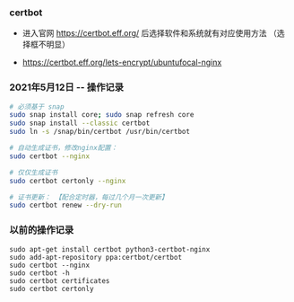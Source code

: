 ### certbot
* 进入官网 https://certbot.eff.org/ 后选择软件和系统就有对应使用方法 （选择框不明显）

* https://certbot.eff.org/lets-encrypt/ubuntufocal-nginx


### 2021年5月12日 -- 操作记录
```sh
# 必须基于 snap
sudo snap install core; sudo snap refresh core
sudo snap install --classic certbot
sudo ln -s /snap/bin/certbot /usr/bin/certbot

# 自动生成证书，修改nginx配置：
sudo certbot --nginx

# 仅仅生成证书
sudo certbot certonly --nginx

# 证书更新： 【配合定时器，每过几个月一次更新】
sudo certbot renew --dry-run
```


### 以前的操作记录
```
sudo apt-get install certbot python3-certbot-nginx
sudo add-apt-repository ppa:certbot/certbot
sudo certbot --nginx
sudo certbot -h
sudo certbot certificates
sudo certbot certonly
```

